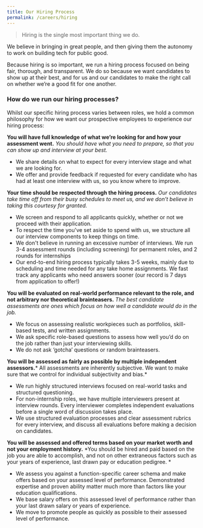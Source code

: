 ```yaml
---
title: Our Hiring Process
permalink: /careers/hiring
---
```

> Hiring is the single most important thing we do. 

We believe in bringing in great people, and then giving them the autonomy to work on building tech for public good. 

Because hiring is so important, we run a hiring process focused on being fair, thorough, and transparent. We do so because we want candidates to show up at their best, and for us and our candidates to make the right call on whether we’re a good fit for one another.

### How do we run our hiring processes?

Whilst our specific hiring process varies between roles, we hold a common philosophy for how we want our prospective employees to experience our hiring process:

**You will have full knowledge of what we’re looking for and how your assessment went.** *You should have what you need to prepare, so that you can show up and interview at your best.*
* We share details on what to expect for every interview stage and what we are looking for. 
* We offer and provide feedback if requested for every candidate who has had at least one interview with us, so you know where to improve. 

**Your time should be respected through the hiring process.** *Our candidates take time off from their busy schedules to meet us, and we don’t believe in taking this courtesy for granted.* 
* We screen and respond to all applicants quickly, whether or not we proceed with their application.
* To respect the time you've set aside to spend with us, we structure all our interview components to keep things on time.
* We don't believe in running an excessive number of interviews. We run 3-4 assessment rounds (including screening) for permanent roles, and 2 rounds for internships
* Our end-to-end hiring process typically takes 3-5 weeks, mainly due to scheduling and time needed for any take home assignments. We fast track any applicants who need answers sooner (our record is 7 days from application to offer!)

**You will be evaluated on real-world performance relevant to the role, and not arbitrary nor theoretical brainteasers.** *The best candidate assessments are ones which focus on how well a candidate would do in the job.*
* We focus on assessing realistic workpieces such as portfolios, skill-based tests, and written assignments. 
* We ask specific role-based questions to assess how well you’d do on the job rather than just your interviewing skills.
* We do not ask ‘gotcha’ questions or random brainteasers.

**You will be assessed as fairly as possible by multiple independent assessors.*** All assessments are inherently subjective. We want to make sure that we control for individual subjectivity and bias.*
* We run highly structured interviews focused on real-world tasks and structured questioning. 
* For non-internship roles, we have multiple interviewers present at interview rounds. Every interviewer completes independent evaluations before a single word of discussion takes place. 
* We use structured evaluation processes and clear assessment rubrics for every interview, and discuss all evaluations before making a decision on candidates. 

**You will be assessed and offered terms based on your market worth and not your employment history.** *You should be hired and paid based on the job you are able to accomplish, and not on other extraneous factors such as your years of experience, last drawn pay or education pedigree. *
* We assess you against a function-specific career schema and make offers based on your assessed level of performance. Demonstrated expertise and proven ability matter much more than factors like your education qualifications.
* We base salary offers on this assessed level of performance rather than your last drawn salary or years of experience.
* We move to promote people as quickly as possible to their assessed level of performance.